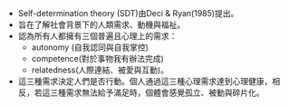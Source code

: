 - Self-determination theory (SDT)由Deci & Ryan(1985)提出。
- 旨在了解社會背景下的人類需求、動機與福祉。
- 認為所有人都擁有三個普遍且心理上的需求：
	- autonomy (自我認同與自我掌控)
	- competence(對於事物我有辦法完成)
	- relatedness(人際連結、被愛與互動)。
- 這三種需求決定人們是否行動。個人通過這三種心理需求達到心理健康，相反，若這三種需求無法給予滿足時，個體會感覺孤立、被動與碎片化。